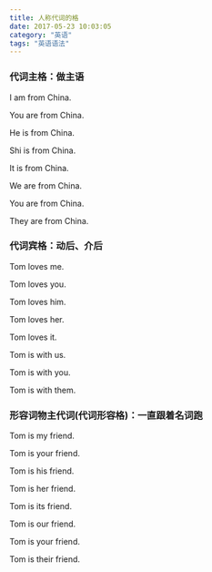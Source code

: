 ```yaml
---
title: 人称代词的格
date: 2017-05-23 10:03:05
category: "英语"
tags: "英语语法"
---
```

### 代词主格：做主语

I am from China.

You are from China.

He is from China.

Shi is from China.

It is from China.

We are from China.

You are from China.

They are from China.


### 代词宾格：动后、介后

Tom loves me.

Tom loves you.

Tom loves him.

Tom loves her.

Tom loves it.

Tom is with us.

Tom is with you.

Tom is with them.

### 形容词物主代词(代词形容格)：一直跟着名词跑

Tom is my friend.

Tom is your friend.

Tom is his friend.

Tom is her friend.

Tom is its friend.

Tom is our friend.

Tom is your friend.

Tom is their friend.
